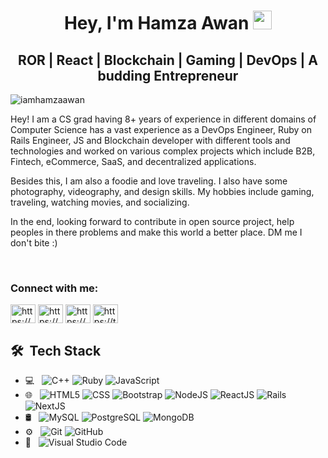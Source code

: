 <h1 align="center">Hey, I'm Hamza Awan <img src="https://raw.githubusercontent.com/aemmadi/aemmadi/master/wave.gif" width="30px"></h1> 
<h2 align="center">ROR | React | Blockchain | Gaming | DevOps | A budding Entrepreneur</h2>

<p align="left"> <img src="https://komarev.com/ghpvc/?username=iamhamzaawan&label=Profile%20views&color=0e75b6&style=flat" alt="iamhamzaawan" /> </p>
 
 Hey! I am a CS grad having 8+ years of experience in different domains of Computer Science has a vast experience as a DevOps Engineer, Ruby on Rails Engineer, JS and Blockchain developer with different tools and technologies and worked on various complex projects which include B2B, Fintech, eCommerce, SaaS, and decentralized applications. 

Besides this, I am also a foodie and love traveling. I also have some photography, videography, and design skills. My hobbies include gaming, traveling, watching movies, and socializing. 

In the end, looking forward to contribute in open source project, help peoples in there problems and make this world a better place. DM me I don't bite :)

<br>
<h3 align="left">Connect with me:</h3>
<p align="left">
<a href="https://www.linkedin.com/in/iamhamzaawan/" target="blank"><img align="center" src="https://cdn.jsdelivr.net/npm/simple-icons@3.0.1/icons/linkedin.svg" alt="https://www.linkedin.com/in/iamhamzaawan/" height="30" width="40" /></a>
<a href="https://www.instagram.com/iamhamzaamir/" target="blank"><img align="center" src="https://cdn.jsdelivr.net/npm/simple-icons@3.0.1/icons/instagram.svg" alt="https://www.instagram.com/iamhamzaamir/" height="30" width="40" /></a>
<a href="https://www.facebook.com/iamhamzawan/" target="blank"><img align="center" src="https://cdn.jsdelivr.net/npm/simple-icons@3.0.1/icons/facebook.svg" alt="https://www.facebook.com/iamhamzawan/" height="30" width="40" /></a>
<a href="https://twitter.com/iamhamzawan" target="blank"><img align="center" src="https://cdn.jsdelivr.net/npm/simple-icons@3.0.1/icons/twitter.svg" alt="https://twitter.com/iamhamzawan" height="30" width="40" /></a>


<!--
<h3 align="left">Languages and Tools:</h3>
<p align="left"> <a href="https://developer.android.com" target="_blank"> <img src="https://raw.githubusercontent.com/devicons/devicon/master/icons/android/android-original-wordmark.svg" alt="android" width="40" height="40"/> </a> <a href="https://www.cprogramming.com/" target="_blank"> <img src="https://raw.githubusercontent.com/devicons/devicon/master/icons/c/c-original.svg" alt="c" width="40" height="40"/> </a> <a href="https://www.w3schools.com/cpp/" target="_blank"> <img src="https://raw.githubusercontent.com/devicons/devicon/master/icons/cplusplus/cplusplus-original.svg" alt="cplusplus" width="40" height="40"/> </a> <a href="https://www.w3schools.com/css/" target="_blank"> <img src="https://raw.githubusercontent.com/devicons/devicon/master/icons/css3/css3-original-wordmark.svg" alt="css3" width="40" height="40"/> </a> <a href="https://flutter.dev" target="_blank"> <img src="https://www.vectorlogo.zone/logos/flutterio/flutterio-icon.svg" alt="flutter" width="40" height="40"/> </a> <a href="https://cloud.google.com" target="_blank"> <img src="https://www.vectorlogo.zone/logos/google_cloud/google_cloud-icon.svg" alt="gcp" width="40" height="40"/> </a> <a href="https://git-scm.com/" target="_blank"> <img src="https://www.vectorlogo.zone/logos/git-scm/git-scm-icon.svg" alt="git" width="40" height="40"/> </a> <a href="https://graphql.org" target="_blank"> <img src="https://www.vectorlogo.zone/logos/graphql/graphql-icon.svg" alt="graphql" width="40" height="40"/> </a> <a href="https://www.w3.org/html/" target="_blank"> <img src="https://raw.githubusercontent.com/devicons/devicon/master/icons/html5/html5-original-wordmark.svg" alt="html5" width="40" height="40"/> </a> <a href="https://www.java.com" target="_blank"> <img src="https://raw.githubusercontent.com/devicons/devicon/master/icons/java/java-original.svg" alt="java" width="40" height="40"/> </a> <a href="https://developer.mozilla.org/en-US/docs/Web/JavaScript" target="_blank"> <img src="https://raw.githubusercontent.com/devicons/devicon/master/icons/javascript/javascript-original.svg" alt="javascript" width="40" height="40"/> </a> <a href="https://kubernetes.io" target="_blank"> <img src="https://www.vectorlogo.zone/logos/kubernetes/kubernetes-icon.svg" alt="kubernetes" width="40" height="40"/> </a> <a href="https://nodejs.org" target="_blank"> <img src="https://raw.githubusercontent.com/devicons/devicon/master/icons/nodejs/nodejs-original-wordmark.svg" alt="nodejs" width="40" height="40"/> </a> <a href="https://reactjs.org/" target="_blank"> <img src="https://raw.githubusercontent.com/devicons/devicon/master/icons/react/react-original-wordmark.svg" alt="react" width="40" height="40"/> </a> <a href="https://www.tensorflow.org" target="_blank"> <img src="https://www.vectorlogo.zone/logos/tensorflow/tensorflow-icon.svg" alt="tensorflow" width="40" height="40"/> </a> </p> 
-->
  
## 🛠 &nbsp;Tech Stack
- 💻 &nbsp;
  ![C++](https://img.shields.io/badge/-C++-333333?style=flat&logo=C%2B%2B&logoColor=00599C)
  ![Ruby](https://img.shields.io/badge/-ruby-333333?style=flat&logo=ruby)
  ![JavaScript](https://img.shields.io/badge/-JavaScript-333333?style=flat&logo=javascript)
- 🌐 &nbsp;
  ![HTML5](https://img.shields.io/badge/-HTML5-333333?style=flat&logo=HTML5)
  ![CSS](https://img.shields.io/badge/-CSS-333333?style=flat&logo=CSS3&logoColor=1572B6)
  ![Bootstrap](https://img.shields.io/badge/-Bootstrap-333333?style=flat&logo=bootstrap&logoColor=563D7C)
  ![NodeJS](https://img.shields.io/badge/-Node.js-333333?style=flat&logo=node.js)
  ![ReactJS](https://img.shields.io/badge/-React-333333?style=flat&logo=react)
  ![Rails](https://img.shields.io/badge/-Rails-333333?style=flat&logo=ruby) 
  ![NextJS](https://img.shields.io/badge/-next.js-333333?style=flat&logo=next.js)
- 🛢 &nbsp;
  ![MySQL](https://img.shields.io/badge/-MySQL-333333?style=flat&logo=mysql) 
  ![PostgreSQL](https://img.shields.io/badge/-PostgreSQL-333333?style=flat&logo=postgresql)
  ![MongoDB](https://img.shields.io/badge/-mongodb-333333?style=flat&logo=mongodb)
- ⚙️ &nbsp;
  ![Git](https://img.shields.io/badge/-Git-333333?style=flat&logo=git)
  ![GitHub](https://img.shields.io/badge/-GitHub-333333?style=flat&logo=github) <!-- ![Markdown](https://img.shields.io/badge/-Markdown-333333?style=flat&logo=markdown) -->
- 🔧 &nbsp;
  ![Visual Studio Code](https://img.shields.io/badge/-Visual%20Studio%20Code-333333?style=flat&logo=visual-studio-code&logoColor=007ACC)

<!-- <p>&nbsp;<img align="center" src="https://github-readme-stats.vercel.app/api?username=m0dulat0r&show_icons=true&locale=en" alt="m0dulat0r" /></p>
<p><img align="center" src="https://github-readme-streak-stats.herokuapp.com/?user=m0dulat0r" alt="m0dulat0r" /></p> -->
